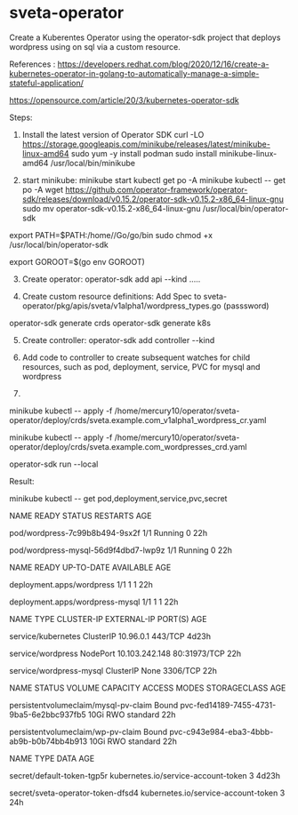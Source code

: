 # sveta-operator
 
Create a Kuberentes Operator using the operator-sdk project that deploys wordpress using on sql via a custom resource.

References : 
    https://developers.redhat.com/blog/2020/12/16/create-a-kubernetes-operator-in-golang-to-automatically-manage-a-simple-stateful-application/               
    
  https://opensource.com/article/20/3/kubernetes-operator-sdk
    


Steps:
1. Install the latest version of Operator SDK
curl -LO https://storage.googleapis.com/minikube/releases/latest/minikube-linux-amd64
sudo yum -y install podman
sudo install minikube-linux-amd64 /usr/local/bin/minikube

2. start minikube:
minikube start
kubectl get po -A
minikube kubectl -- get po -A
wget https://github.com/operator-framework/operator-sdk/releases/download/v0.15.2/operator-sdk-v0.15.2-x86_64-linux-gnu
sudo mv operator-sdk-v0.15.2-x86_64-linux-gnu /usr/local/bin/operator-sdk
 
export PATH=$PATH:/home/<user>/Go/go/bin
sudo chmod +x /usr/local/bin/operator-sdk
 
export GOROOT=$(go env GOROOT)

3. Create operator:
operator-sdk add api --kind .....

4. Create custom resource definitions: Add Spec to sveta-operator/pkg/apis/sveta/v1alpha1/wordpress_types.go (passsword)

operator-sdk generate crds
operator-sdk generate k8s

5. Create controller:
operator-sdk add controller --kind 

6. Add code to controller to create subsequent watches for child resources, such as pod, deployment, service, PVC for mysql and wordpress
7. 

minikube kubectl -- apply -f /home/mercury10/operator/sveta-operator/deploy/crds/sveta.example.com_v1alpha1_wordpress_cr.yaml

minikube kubectl -- apply -f /home/mercury10/operator/sveta-operator/deploy/crds/sveta.example.com_wordpresses_crd.yaml

operator-sdk run --local 


Result:

minikube kubectl -- get pod,deployment,service,pvc,secret

NAME                                       READY   STATUS    RESTARTS   AGE


pod/wordpress-7c99b8b494-9sx2f             1/1     Running   0          22h

pod/wordpress-mysql-56d9f4dbd7-lwp9z       1/1     Running   0          22h

NAME                                      READY   UP-TO-DATE   AVAILABLE   AGE

deployment.apps/wordpress         1/1     1            1           22h

deployment.apps/wordpress-mysql   1/1     1            1           22h

NAME                                      TYPE        CLUSTER-IP       EXTERNAL-IP   PORT(S)        AGE

service/kubernetes                        ClusterIP   10.96.0.1        <none>        443/TCP        4d23h
 
service/wordpress                         NodePort    10.103.242.148   <none>        80:31973/TCP   22h
 
service/wordpress-mysql                   ClusterIP   None             <none>        3306/TCP       22h
 

NAME                                      STATUS      VOLUME                                  CAPACITY    ACCESS MODES     STORAGECLASS     AGE

persistentvolumeclaim/mysql-pv-claim      Bound    pvc-fed14189-7455-4731-9ba5-6e2bbc937fb5   10Gi       RWO            standard       22h

persistentvolumeclaim/wp-pv-claim         Bound    pvc-c943e984-eba3-4bbb-ab9b-b0b74bb4b913   10Gi       RWO            standard       22h

NAME                                                   TYPE                                  DATA   AGE

secret/default-token-tgp5r                             kubernetes.io/service-account-token   3      4d23h

secret/sveta-operator-token-dfsd4                      kubernetes.io/service-account-token   3      24h



